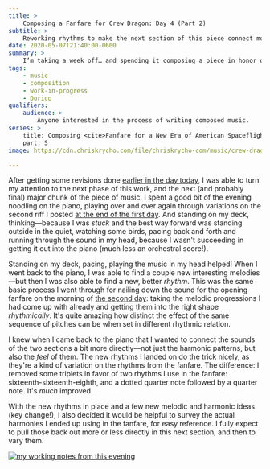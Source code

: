 ```yaml
---
title: >
    Composing a Fanfare for Crew Dragon: Day 4 (Part 2)
subtitle: >
    Reworking rhythms to make the next section of this piece connect more clearly to the first.
date: 2020-05-07T21:40:00-0600
summary: >
    I’m taking a week off… and spending it composing a piece in honor of the upcoming SpaceX crewed test flight—a historic moment. In this post, I cover what I got done the rest of this fourth day: (re)sketching the next section!
tags:
    - music
    - composition
    - work-in-progress
    - Dorico
qualifiers:
    audience: >
        Anyone interested in the process of writing composed music.
series: >
    title: Composing <cite>Fanfare for a New Era of American Spaceflight</cite>
    part: 5
image: https://cdn.chriskrycho.com/file/chriskrycho-com/music/crew-dragon-2/day-4b-thumb.jpeg

---
```


After getting some revisions done [earlier in the day today][day-4-part-1], I was able to turn my attention to the next phase of this work, and the next (and probably final) major chunk of the piece of music. I spent a good bit of the evening noodling on the piano, playing over and over again through variations on the second riff I posted [at the end of the first day][day-1]. And standing on my deck, thinking—because I was *stuck* and the best way forward was standing outside in the quiet, watching some birds, pacing back and forth and running through the sound in my head, because I wasn't succeeding in getting it out into the piano (much less an orchestral score!).

Standing on my deck, pacing, playing the music in my head helped! When I went back to the piano, I was able to find a couple new interesting melodies—but then I was also able to find a new, better *rhythm*. This was the same basic process I went through for nailing down the sound for the opening fanfare on the morning of [the second day][day-2]: taking the melodic progressions I had come up with already and getting them into the right shape *rhythmically*. It's quite amazing how distinct the effect of the same sequence of pitches can be when set in different rhythmic relation.

I knew when I came back to the piano that I wanted to connect the sounds of the two sections a bit more directly—not just the harmonic patterns, but also the *feel* of them. The new rhythms I landed on do the trick nicely, as they're a kind of variation on the rhythms from the fanfare. The difference: I removed some triplets in favor of two rhythms I use in the fanfare: sixteenth-sixteenth-eighth, and a dotted quarter note followed by a quarter note. It's *much* improved.

With the new rhythms in place and a few new melodic and harmonic ideas (key change!), I also decided it would be helpful to survey the actual harmonies I ended up using in the fanfare, for easy reference. I fully expect to pull those back out more or less directly in this next section, and then to vary them.

[![my working notes from this evening](https://cdn.chriskrycho.com/file/chriskrycho-com/music/crew-dragon-2/day-4b-thumb.jpeg)](https://cdn.chriskrycho.com/file/chriskrycho-com/music/crew-dragon-2/day-4b.jpeg)

[day-4-part-1]: https://v5.chriskrycho.com/journal/crew-dragon-fanfare/day-4-part-1/
[day-1]: https://v5.chriskrycho.com/journal/crew-dragon-fanfare/day-1/
[day-2]: https://v5.chriskrycho.com/journal/crew-dragon-fanfare/day-2/